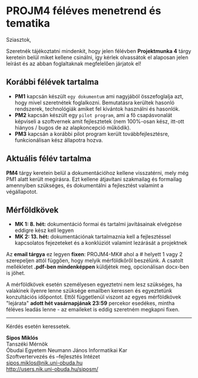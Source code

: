 # PROJM4 féléves menetrend és tematika

Sziasztok,

Szeretnék tájékoztatni mindenkit, hogy jelen félévben **Projektmunka 4** tárgy keretein belül miket kellene csinálni, így kérlek olvassátok el alaposan jelen leírást és az abban foglaltaknak megfelelően járjatok el!

## Korábbi félévek tartalma
- **PM1** kapcsán készült `egy dokumentum` ami nagyjából összefoglalja azt, hogy mivel szeretnétek foglalkozni. Bemutatásra kerültek hasonló rendszerek, technológiák amiket fel kívántok használni és hasonlók.
- **PM2** kapcsán készült egy `pilot program`, ami a fő csapásvonalát képviseli a szoftvernek amit fejlesztetek (nem 100%-osan kész, itt-ott hiányos / bugos de az alapkoncepció működik).
- **PM3** kapcsán a korábbi pilot program került továbbfejlesztésre, funkcionálisan kész állapotra hozva.

## Aktuális félév tartalma
**PM4** tárgy keretein belül a dokumentációhoz kellene visszatérni, mely még PM1 alatt került megírásra. Ezt kellene átjavítani szakmailag és formailag amennyiben szükséges, és dokumentálni a fejlesztést valamint a végállapotot.

## Mérföldkövek
- **MK 1: 8. hét:** dokumentáció formai és tartalmi javításainak elvégzése eddigre kész kell legyen
- **MK 2: 13. hét:** dokumentációnak tartalmaznia kell a fejlesztéssel kapcsolatos fejezeteket és a konklúziót valamint lezárását a projektnek

Az **email tárgya** ez legyen **fixen**: PROJM4-MK# ahol a # helyett 1 vagy 2 szerepeljen attól függően, hogy melyik mérföldkőről beszélünk. A csatolt mellékletet **.pdf-ben mindenképpen** küldjétek meg, opcionálisan docx-ben is jöhet.

A mérföldkövek esetén személyesen egyeztetni nem lesz szükséges, ha valakinek ilyenre lenne szüksége emailben keressen és egyeztetünk konzultációs időpontot. Ettől függetlenül viszont az egyes mérföldkövek "lejárata" **adott hét vasárnapjának 23:59** percekor esedékes, mintha féléves leadás lenne - az emaileket is eddig szeretném megkapni fixen.


---

Kérdés esetén keressetek.

**Sipos Miklós**\
Tanszéki Mérnök\
Óbudai Egyetem Neumann János Informatikai Kar\
Szoftvertervezés és –fejlesztés Intézet\
sipos.miklos@nik.uni-obuda.hu\
http://users.nik.uni-obuda.hu/siposm/
